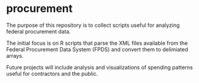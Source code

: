# procurement

The purpose of this repository is to collect scripts useful for analyzing federal procurement data. 

The initial focus is on R scripts that parse the XML files available from the Federal Procurement Data System (FPDS) and convert them to delimiated arrays. 

Future projects will include analysis and visualizations of spending patterns useful for contractors and the public. 
